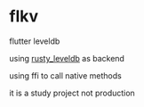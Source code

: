 # flkv

flutter leveldb 

using [rusty_leveldb](https://github.com/dermesser/leveldb-rs) as backend

using ffi to call native methods

it is a study project not production

